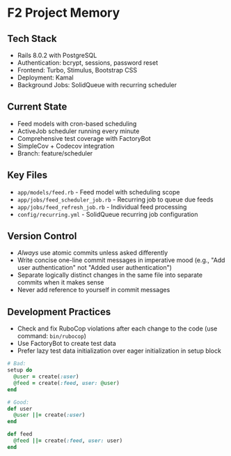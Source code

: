 # F2 Project Memory

## Tech Stack
- Rails 8.0.2 with PostgreSQL
- Authentication: bcrypt, sessions, password reset
- Frontend: Turbo, Stimulus, Bootstrap CSS
- Deployment: Kamal
- Background Jobs: SolidQueue with recurring scheduler

## Current State
- Feed models with cron-based scheduling
- ActiveJob scheduler running every minute
- Comprehensive test coverage with FactoryBot
- SimpleCov + Codecov integration
- Branch: feature/scheduler

## Key Files
- `app/models/feed.rb` - Feed model with scheduling scope
- `app/jobs/feed_scheduler_job.rb` - Recurring job to queue due feeds
- `app/jobs/feed_refresh_job.rb` - Individual feed processing
- `config/recurring.yml` - SolidQueue recurring job configuration

## Version Control
- *Always* use atomic commits unless asked differently
- Write concise one-line commit messages in imperative mood (e.g., "Add user authentication" not "Added user authentication")
- Separate logically distinct changes in the same file into separate commits when it makes sense
- Never add reference to yourself in commit messages

## Development Practices
- Check and fix RuboCop violations after each change to the code (use command: `bin/rubocop`)
- Use FactoryBot to create test data
- Prefer lazy test data initialization over eager initialization in setup block

```ruby
# Bad:
setup do
  @user = create(:user)
  @feed = create(:feed, user: @user)
end

# Good:
def user
  @user ||= create(:user)
end

def feed
  @feed ||= create(:feed, user: user)
end
```

